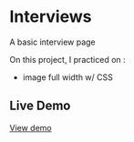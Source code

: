 # Interviews
A basic interview page


On this project, I practiced on :
* image full width w/ CSS


## Live Demo

[View demo](https://patriciamasioni.github.io/Barbershop/)
